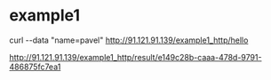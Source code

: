 # example1


 curl --data "name=pavel" http://91.121.91.139/example1_http/hello
 
 http://91.121.91.139/example1_http/result/e149c28b-caaa-478d-9791-486875fc7ea1
